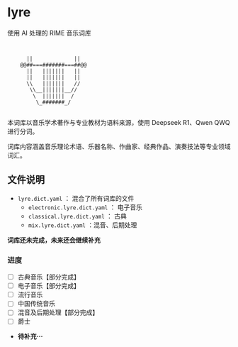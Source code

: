 # lyre

使用 AI 处理的 RIME 音乐词库

```text


      ||             ||
    @@##===#######===##@@
      ||   |||||||   ||
      ||   |||||||   ||
      \\   |||||||   //
       \\__|||||||__//
        \  |||||||  /
         \_#######_/


```

本词库以音乐学术著作与专业教材为语料来源，使用 Deepseek R1、Qwen QWQ 进行分词。

词库内容涵盖音乐理论术语、乐器名称、作曲家、经典作品、演奏技法等专业领域词汇。

## 文件说明

- `lyre.dict.yaml` ： 混合了所有词库的文件
  - `electronic.lyre.dict.yaml` ： 电子音乐
  - `classical.lyre.dict.yaml` ： 古典
  - `mix.lyre.dict.yaml` ：混音、后期处理

**词库还未完成，未来还会继续补充**

### 进度

- [ ] 古典音乐【部分完成】
- [ ] 电子音乐【部分完成】
- [ ] 流行音乐
- [ ] 中国传统音乐
- [ ] 混音及后期处理【部分完成】
- [ ] 爵士
- **待补充···**
